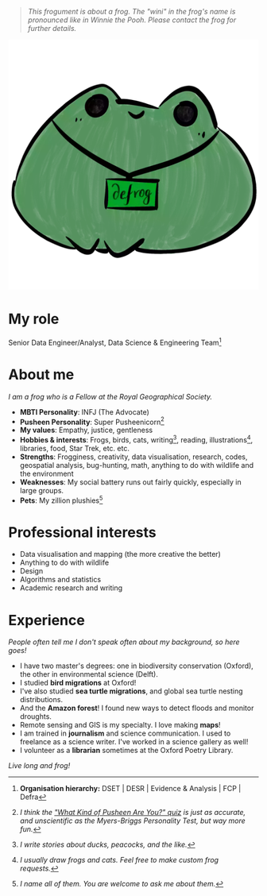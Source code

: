 > _This frogument is about a frog. The "wini" in the frog's name is pronounced like in Winnie the Pooh. Please contact the frog for further details._

![](https://github.com/DEFRogAshwini/DEFRogAshwini/blob/main/media/frog_defrog.webp)

# My role

Senior Data Engineer/Analyst, Data Science & Engineering Team[^fn1]

# About me

_I am a frog who is a Fellow at the Royal Geographical Society._

- **MBTI Personality**: INFJ (The Advocate)
- **Pusheen Personality**: Super Pusheenicorn[^fn3]
- **My values**: Empathy, justice, gentleness
- **Hobbies & interests**: Frogs, birds, cats, writing[^fn4], reading, illustrations[^fn5], libraries, food, Star Trek, etc. etc.
- **Strengths**: Frogginess, creativity, data visualisation, research, codes, geospatial analysis, bug-hunting, math, anything to do with wildlife and the environment
- **Weaknesses**: My social battery runs out fairly quickly, especially in large groups.
- **Pets**: My zillion plushies[^fn6]

# Professional interests

- Data visualisation and mapping (the more creative the better)
- Anything to do with wildlife
- Design
- Algorithms and statistics
- Academic research and writing

# Experience

_People often tell me I don't speak often about my background, so here goes!_

- I have two master's degrees: one in biodiversity conservation (Oxford), the other in environmental science (Delft).
- I studied **bird migrations** at Oxford!
- I've also studied **sea turtle migrations**, and global sea turtle nesting distributions.
- And the **Amazon forest**! I found new ways to detect floods and monitor droughts.
- Remote sensing and GIS is my specialty. I love making **maps**!
- I am trained in **journalism** and science communication. I used to freelance as a science writer. I've worked in a science gallery as well!
- I volunteer as a **librarian** sometimes at the Oxford Poetry Library.

_Live long and frog!_


[^fn1]: **Organisation hierarchy:**  DSET | DESR | Evidence & Analysis |  FCP  |  Defra

[^fn2]: I have exactly zero tolerance for bigotry. I don't find bigoted jokes funny.

[^fn3]: _I think the ["What Kind of Pusheen Are You?" quiz](https://pusheen.com/what-kind-of-pusheen-are-you/) is just as accurate, and unscientific as the Myers-Briggs Personality Test, but way more fun._

[^fn4]: _I write stories about ducks, peacocks, and the like._

[^fn5]: _I usually draw frogs and cats. Feel free to make custom frog requests._

[^fn6]: _I name all of them. You are welcome to ask me about them._

<!---
DEFRogAshwini/DEFRogAshwini is a ✨ special ✨ repository because its `README.md` (this file) appears on your GitHub profile.
You can click the Preview link to take a look at your changes.
--->

